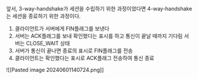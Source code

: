 앞서, 3-way-handshake가 세션을 수립하기 위한 과정이었다면 4-way-handshake는 세션을 종료하기 위한 과정이다.
1. 클라이언트가 서버에게 FIN플래그를 보낸다
2. 서버는 ACK플래그를 보내 확인했다는 표시를 하고 통신이 끝날 때까지 기다림 서버는 CLOSE_WAIT 상태
3. 서버가 통신이 끝나면 종료의 표시로 FIN플래그를 전송
4. 클라이언트는 확인했다는 표시로 ACK플래그 전송하여 통신 종료     

![[Pasted image 20240601140724.png]]